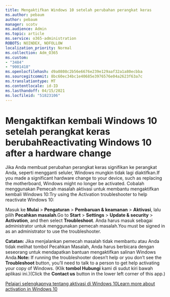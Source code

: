 ```yaml
---
title: Mengaktifkan Windows 10 setelah perubahan perangkat keras
ms.author: pebaum
author: pebaum
manager: scotv
ms.audience: Admin
ms.topic: article
ms.service: o365-administration
ROBOTS: NOINDEX, NOFOLLOW
localization_priority: Normal
ms.collection: Adm_O365
ms.custom:
- "3484"
- "9001418"
ms.openlocfilehash: d9a0808c2b56e6676e239e129aaf32a1a80ecbba
ms.sourcegitcommit: 8bc60ec34bc1e40685e3976576e04a2623f63a7c
ms.translationtype: MT
ms.contentlocale: id-ID
ms.lasthandoff: 04/15/2021
ms.locfileid: "51823106"
---
```

# <a name="reactivating-windows-10-after-a-hardware-change"></a><span data-ttu-id="f8ccf-102">Mengaktifkan kembali Windows 10 setelah perangkat keras berubah</span><span class="sxs-lookup"><span data-stu-id="f8ccf-102">Reactivating Windows 10 after a hardware change</span></span>

<span data-ttu-id="f8ccf-103">Jika Anda membuat perubahan perangkat keras signifikan ke perangkat Anda, seperti mengganti seluler, Windows mungkin tidak lagi diaktifkan.</span><span class="sxs-lookup"><span data-stu-id="f8ccf-103">If you made a significant hardware change to your device, such as replacing the motherboard, Windows might no longer be activated.</span></span> <span data-ttu-id="f8ccf-104">Cobalah menggunakan Pemecah masalah aktivasi untuk membantu mengaktifkan kembali Windows 10:</span><span class="sxs-lookup"><span data-stu-id="f8ccf-104">Try using the Activation troubleshooter to help reactivate Windows 10:</span></span>

<span data-ttu-id="f8ccf-105">Masuk ke **Mulai**  >  **Pengaturan**  >  **Pembaruan & keamanan**  >  **Aktivasi**, lalu pilih **Pecahkan masalah**.</span><span class="sxs-lookup"><span data-stu-id="f8ccf-105">Go to **Start** > **Settings** > **Update & security** > **Activation**, and then select **Troubleshoot**.</span></span> <span data-ttu-id="f8ccf-106">Anda harus masuk sebagai administrator untuk menggunakan pemecah masalah.</span><span class="sxs-lookup"><span data-stu-id="f8ccf-106">You must be signed in as an administrator to use the troubleshooter.</span></span>

<span data-ttu-id="f8ccf-107">**Catatan:** Jika menjalankan pemecah masalah tidak membantu atau Anda  tidak melihat tombol Pecahkan Masalah, Anda harus berbicara dengan seseorang untuk mendapatkan bantuan mengaktifkan salinan Windows Anda.</span><span class="sxs-lookup"><span data-stu-id="f8ccf-107">**Note:** If running the troubleshooter doesn’t help or you don’t see the **Troubleshoot** button, you’ll need to talk to a person to get help activating your copy of Windows.</span></span> <span data-ttu-id="f8ccf-108">(Klik **tombol Hubungi** kami di sudut kiri bawah aplikasi ini.)</span><span class="sxs-lookup"><span data-stu-id="f8ccf-108">(Click the **Contact us** button in the lower left corner of this app.)</span></span>

[<span data-ttu-id="f8ccf-109">Pelajari selengkapnya tentang aktivasi di Windows 10</span><span class="sxs-lookup"><span data-stu-id="f8ccf-109">Learn more about activation in Windows 10</span></span>](https://support.microsoft.com/help/12440/windows-10-activate)
